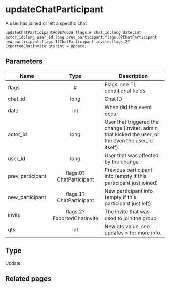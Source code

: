 # updateChatParticipant
A user has joined or left a specific chat

```
updateChatParticipant#d087663a flags:# chat_id:long date:int actor_id:long user_id:long prev_participant:flags.0?ChatParticipant new_participant:flags.1?ChatParticipant invite:flags.2?ExportedChatInvite qts:int = Update;
```

## Parameters
| Name | Type | Description |
| ---- | :----: | ----------- |
| flags | # | Flags, see TL conditional fields |
| chat_id | long | Chat ID |
| date | int | When did this event occur |
| actor_id | long | User that triggered the change (inviter, admin that kicked the user, or the even the user_id itself) |
| user_id | long | User that was affected by the change |
| prev_participant | flags.0?ChatParticipant | Previous participant info (empty if this participant just joined) |
| new_participant | flags.1?ChatParticipant | New participant info (empty if this participant just left) |
| invite | flags.2?ExportedChatInvite | The invite that was used to join the group |
| qts | int | New qts value, see updates » for more info. |


## Type
Update

## Related pages
